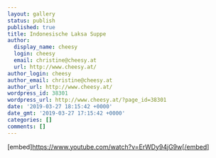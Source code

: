 ```yaml
---
layout: gallery
status: publish
published: true
title: Indonesische Laksa Suppe
author:
  display_name: cheesy
  login: cheesy
  email: christine@cheesy.at
  url: http://www.cheesy.at/
author_login: cheesy
author_email: christine@cheesy.at
author_url: http://www.cheesy.at/
wordpress_id: 38301
wordpress_url: http://www.cheesy.at/?page_id=38301
date: '2019-03-27 18:15:42 +0000'
date_gmt: '2019-03-27 17:15:42 +0000'
categories: []
comments: []
---
```

[embed]https://www.youtube.com/watch?v=ErWDy94jG9w[/embed]
